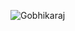 ![Gobhikaraj](https://github.com/Gobhikaraj-skcet/react-727723eucy502-cc-1/assets/151620551/1991f71b-66df-494f-bede-3e2df0446ec9)
